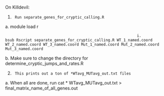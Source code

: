 On Killdevil:
1)      Run separate_genes_for_cryptic_calling.R

a.       module load r

                                                               i.      bsub Rscript separate_genes_for_cryptic_calling.R WT_1_named.coord WT_2_named.coord WT_3_named.coord Mut_1_named.coord Mut_2_named.coord Mut_3_named.coord

b.       Make sure to change the directory for determine_cryptic_jumps_and_rates.R

2)      This prints out a ton of *WTavg_MUTavg_out.txt files

a.       When all are done, run cat * WTavg_MUTavg_out.txt > final_matrix_name_of_all_genes.out

